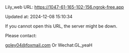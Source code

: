 Lily_web URL: https://1047-61-165-102-156.ngrok-free.app

Updated at: 2024-12-08 15:10:34

If you cannot open this URL, the server might be down.

Please contact: 

goley04@foxmail.com Or Wechat:GL_yeaH
